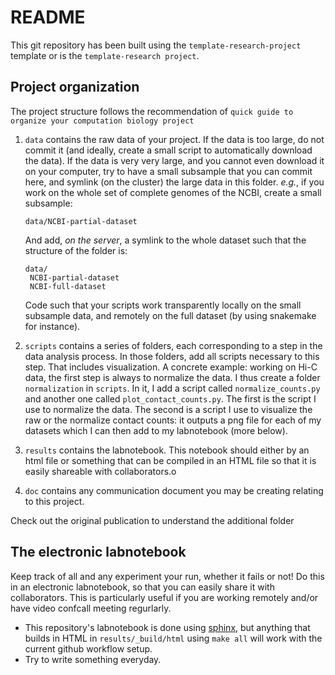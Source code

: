 # README

This git repository has been built using the `template-research-project`
template or is the `template-research project`.

## Project organization

The project structure follows the recommendation of `quick guide to organize
your computation biology project`

1. `data` contains the raw data of your project. If the data is too large, do
   not commit it (and ideally, create a small script to automatically download
   the data). If the data is very very large, and you cannot even download it
   on your computer, try to have a small subsample that you can commit here,
   and symlink (on the cluster) the large data in this folder. *e.g.*, if you
   work on the whole set of complete genomes of the NCBI, create a small
   subsample:

   `data/NCBI-partial-dataset`

   And add, *on the server*, a symlink to the whole dataset such that the
   structure of the folder is:

   ```
   data/
	NCBI-partial-dataset
	NCBI-full-dataset
   ```

   Code such that your scripts work transparently locally on the small
   subsample data, and remotely on the full dataset (by using snakemake for
   instance).

2. `scripts` contains a series of folders, each corresponding to a step in the
   data analysis process. In those folders, add all scripts necessary to this
   step. That includes visualization. A concrete example: working on Hi-C
   data, the first step is always to normalize the data. I thus create a
   folder `normalization` in `scripts`. In it, I add a script called
   `normalize_counts.py` and another one called `plot_contact_counts.py`. The
   first is the script I use to normalize the data. The second is a script I
   use to visualize the raw or the normalize contact counts: it outputs a png
   file for each of my datasets which I can then add to my labnotebook (more
   below).

3. `results` contains the labnotebook. This notebook should either by an html
   file or something that can be compiled in an HTML file so that it is easily
   shareable with collaborators.o

4. `doc` contains any communication document you may be creating relating to
   this project.


Check out the original publication to understand the additional folder

## The electronic labnotebook

Keep track of all and any experiment your run, whether it fails or not! Do
this in an electronic labnotebook, so that you can easily share it with
collaborators. This is particularly useful if you are working remotely and/or
have video confcall meeting regurlarly.

- This repository's labnotebook is done using
  [sphinx](http://www.sphinx-doc.org/en/stable/), but anything that builds in
  HTML in `results/_build/html` using `make all` will work with the current
  github workflow setup.
- Try to write something everyday.
